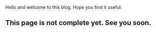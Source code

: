 Hello and welcome to this blog. Hope you find it useful.

## This page is not complete yet. See you soon.
